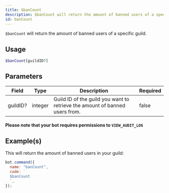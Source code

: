 ```yaml
---
title: $banCount
description: $banCount will return the amount of banned users of a specific guild.
id: banCount
---
```


`$banCount` will return the amount of banned users of a specific guild.

## Usage

```php
$banCount[guildID?]
```

## Parameters

| Field    | Type    | Description                                                                 | Required |
| -------- | ------- | --------------------------------------------------------------------------- | -------- |
| guildID? | integer | Guild ID of the guild you want to retrieve the amount of banned users from. | false    |

#### Please note that your bot requires permissions to `VIEW_AUDIT_LOG`

## Example(s)

This will return the amount of banned users in your guild:

```javascript
bot.command({
  name: "banCount",
  code: `
  $banCount
  `,
});
```
